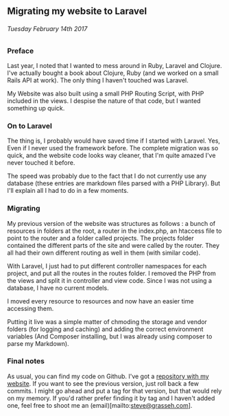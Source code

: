 Migrating my website to Laravel
------------

###### Tuesday February 14th 2017

### Preface

Last year, I noted that I wanted to mess around in Ruby, Laravel and Clojure.
I've actually bought a book about Clojure, Ruby (and we worked on a small Rails API at work).
The only thing I haven't touched was Laravel.

My Website was also built using a small PHP Routing Script, with PHP included in the views.
I despise the nature of that code, but I wanted something up quick.

### On to Laravel

The thing is, I probably would have saved time if I started with Laravel. 
Yes, Even if I never used the framework before.
The complete migration was so quick, and the website code looks way cleaner, that I'm quite amazed I've never touched it before.

The speed was probably due to the fact that I do not currently use any database (these entries are markdown files parsed with a PHP Library).
But I'll explain all I had to do in a few moments.

### Migrating

My previous version of the website was structures as follows : a bunch of resources in folders at the root, a router in the index.php, an htaccess file to point to the router and a folder called projects.
The projects folder contained the different parts of the site and were called by the router. 
They all had their own different routing as well in them (with similar code).

With Laravel, I just had to put different controller namespaces for each project, and put all the routes in the routes folder. 
I removed the PHP from the views and split it in controller and view code.
Since I was not using a database, I have no current models.

I moved every resource to resources and now have an easier time accessing them.

Putting it live was a simple matter of chmoding the storage and vendor folders (for logging and caching) and adding the correct environment variables (And Composer installing, but I was already using composer to parse my Markdown).

### Final notes

As usual, you can find my code on Github. 
I've got a [repository with my website](http://www.github.com/grasseh/grasseh.com).
If you want to see the previous version, just roll back a few commits.
I might go ahead and put a tag for that version, but that would rely on my memory.
If you'd rather prefer finding it by tag and I haven't added one, feel free to shoot me an (email)[mailto:steve@grasseh.com].
